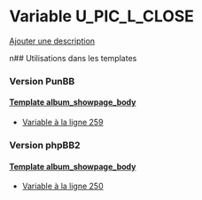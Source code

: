 # Variable U_PIC_L_CLOSE
[Ajouter une description](https://fa-tvars.appspot.com/U_PIC_L_CLOSE)

n## Utilisations dans les templates

### Version PunBB

#### [Template album_showpage_body](punbb/album_showpage_body.md)
* [Variable à la ligne 259](../punbb/album_showpage_body.tpl#L259)

### Version phpBB2

#### [Template album_showpage_body](subsilver/album_showpage_body.md)
* [Variable à la ligne 250](../subsilver/album_showpage_body.tpl#L250)